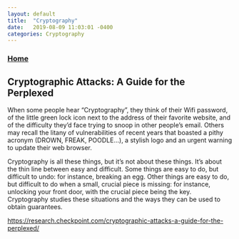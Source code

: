 ```yaml
---
layout: default
title:  "Cryptography"
date:   2019-08-09 11:03:01 -0400
categories: Cryptography
---
```

### [Home](https://github.com/TheGetch/Penetration-Testing-Resources/wiki)

## Cryptographic Attacks: A Guide for the Perplexed

When some people hear “Cryptography”, they think of their Wifi password, of the little green lock icon next to the address of their favorite website, and of the difficulty they’d face trying to snoop in other people’s email. Others may recall the litany of vulnerabilities of recent years that boasted a pithy acronym (DROWN, FREAK, POODLE…), a stylish logo and an urgent warning to update their web browser.

Cryptography is all these things, but it’s not about these things. It’s about the thin line between easy and difficult. Some things are easy to do, but difficult to undo: for instance, breaking an egg. Other things are easy to do, but difficult to do when a small, crucial piece is missing: for instance, unlocking your front door, with the crucial piece being the key. Cryptography studies these situations and the ways they can be used to obtain guarantees.

<https://research.checkpoint.com/cryptographic-attacks-a-guide-for-the-perplexed/>
